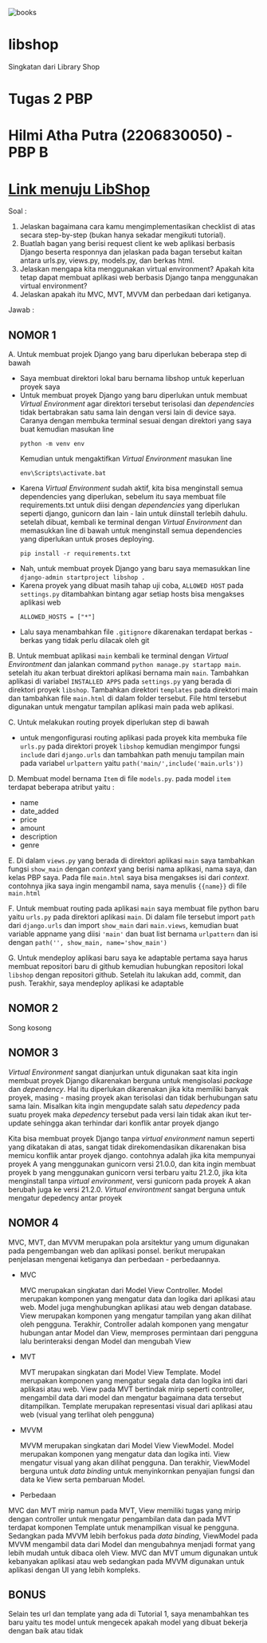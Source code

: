![books](https://images.alphacoders.com/132/1326370.png)
# libshop
Singkatan dari Library Shop

# Tugas 2 PBP 
# **Hilmi Atha Putra (2206830050) - PBP B**
# [Link menuju LibShop](https://libshop.adaptable.app/main/)

Soal :
1. Jelaskan bagaimana cara kamu mengimplementasikan checklist di atas secara step-by-step (bukan hanya sekadar mengikuti tutorial).
2. Buatlah bagan yang berisi request client ke web aplikasi berbasis Django beserta responnya dan jelaskan pada bagan tersebut kaitan antara urls.py, views.py, models.py, dan berkas html.
3. Jelaskan mengapa kita menggunakan virtual environment? Apakah kita tetap dapat membuat aplikasi web berbasis Django tanpa menggunakan virtual environment?
4. Jelaskan apakah itu MVC, MVT, MVVM dan perbedaan dari ketiganya.

Jawab :
## **NOMOR 1**
A. Untuk membuat projek Django yang baru diperlukan beberapa step di bawah
   * Saya membuat direktori lokal baru bernama libshop untuk keperluan proyek saya
   * Untuk membuat proyek Django yang baru diperlukan untuk membuat _Virtual Environment_ agar direktori tersebut terisolasi dan _dependencies_ tidak bertabrakan satu sama lain dengan versi lain di device saya. Caranya dengan membuka terminal sesuai
     dengan direktori yang saya buat kemudian masukan line
     ```
     python -m venv env
     ```
     Kemudian untuk mengaktifkan _Virtual Environment_ masukan line
     ```
     env\Scripts\activate.bat
     ```
   * Karena _Virtual Environment_ sudah aktif, kita bisa menginstall semua dependencies yang diperlukan, sebelum itu saya membuat file requirements.txt untuk diisi dengan _dependencies_ yang diperlukan seperti django, gunicorn dan lain - lain untuk diinstall terlebih
     dahulu. setelah dibuat, kembali ke terminal dengan _Virtual Environment_ dan memasukkan line di bawah untuk menginstall semua dependencies yang diperlukan untuk proses deploying.
     ```
     pip install -r requirements.txt
     ```
   * Nah, untuk membuat proyek Django yang baru saya memasukkan line `django-admin startproject libshop .`
   * Karena proyek yang dibuat masih tahap uji coba, `ALLOWED HOST` pada `settings.py` ditambahkan bintang agar setiap hosts bisa mengakses aplikasi web
     ```
     ALLOWED_HOSTS = ["*"]
     ```
   * Lalu saya menambahkan file `.gitignore` dikarenakan terdapat berkas - berkas yang tidak perlu dilacak oleh git


B. Untuk membuat aplikasi `main` kembali ke terminal dengan _Virtual Environtment_ dan jalankan command `python manage.py startapp main`. setelah itu akan terbuat direktori aplikasi bernama main `main`. Tambahkan aplikasi    di variabel `INSTALLED APPS` pada
  `settings.py` yang berada di direktori proyek `libshop`. Tambahkan direktori `templates` pada direktori main dan tambahkan file `main.html` di dalam folder tersebut. File html tersebut    digunakan untuk mengatur tampilan aplikasi main pada web aplikasi.


C. Untuk melakukan routing proyek diperlukan  step di bawah
   * untuk mengonfigurasi routing aplikasi pada proyek kita membuka file `urls.py` pada direktori proyek `libshop` kemudian mengimpor fungsi `include` dari `django.urls` dan tambahkan path menuju tampilan main pada variabel `urlpattern` yaitu
     `path('main/',include('main.urls'))`


D. Membuat model bernama `Item` di file `models.py`. pada model `item` terdapat beberapa atribut yaitu :
  * name
  * date_added
  * price
  * amount
  * description
  * genre


E. Di dalam `views.py` yang berada di direktori aplikasi `main` saya tambahkan fungsi `show_main` dengan _context_ yang berisi nama aplikasi, nama saya, dan kelas PBP saya. Pada file `main.html` saya bisa mengakses isi dari _context_. contohnya jika saya ingin mengambil
nama, saya menulis `{{name}}` di file `main.html`

F. Untuk membuat routing pada aplikasi `main` saya membuat file python baru yaitu `urls.py` pada direktori aplikasi `main`. Di dalam file tersebut import `path` dari `django.urls` dan import `show_main` dari `main.views`, kemudian buat variable appname yang diisi 
`'main'` dan buat list bernama `urlpattern` dan isi dengan `path('', show_main, name='show_main')`

G. Untuk mendeploy aplikasi baru saya ke adaptable pertama saya harus membuat repositori baru di github kemudian hubungkan repositori lokal `libshop` dengan repositori github. Setelah itu lakukan add, commit, dan push. Terakhir, saya mendeploy aplikasi ke adaptable 


## **NOMOR 2**

Song kosong

## **NOMOR 3**

_Virtual Environment_ sangat dianjurkan untuk digunakan saat kita ingin membuat proyek Django dikarenakan berguna untuk mengisolasi _package_ dan _dependency_. Hal itu diperlukan dikarenakan jika kita memiliki banyak proyek, masing - masing proyek akan terisolasi dan 
tidak berhubungan satu sama lain. Misalkan kita ingin mengupdate salah satu _depedency_ pada suatu proyek maka _depedency_ tersebut pada versi lain tidak akan ikut ter-update sehingga akan terhindar dari konflik antar proyek django

Kita bisa membuat proyek Django tanpa _virtual environment_ namun seperti yang dikatakan di atas, sangat tidak direkomendasikan dikarenakan bisa memicu konflik antar proyek django. contohnya adalah jika kita mempunyai proyek A yang menggunakan gunicorn versi 21.0.0,
dan kita ingin membuat proyek b yang menggunakan gunicorn versi terbaru yaitu 21.2.0, jika kita menginstall tanpa _virtual environment_, versi gunicorn pada proyek A akan berubah juga ke versi 21.2.0. _Virtual environtment_ sangat berguna untuk mengatur depedency antar 
proyek


## **NOMOR 4**

MVC, MVT, dan MVVM merupakan pola arsitektur yang umum digunakan pada pengembangan web dan aplikasi ponsel. berikut merupakan penjelasan mengenai ketiganya dan perbedaan - perbedaannya.
* MVC
  
  MVC merupakan singkatan dari Model View Controller. Model merupakan komponen yang mengatur data dan logika dari aplikasi atau web. Model juga menghubungkan aplikasi atau web dengan database. View merupakan komponen yang mengatur tampilan yang akan dilihat oleh
  pengguna. Terakhir, Controller adalah komponen yang mengatur hubungan antar Model dan View, memproses permintaan dari pengguna lalu berinteraksi dengan Model dan mengubah View

* MVT

  MVT merupakan singkatan dari Model View Template. Model merupakan komponen yang mengatur segala data dan logika inti dari aplikasi atau web. View pada MVT bertindak mirip seperti controller, mengambil data dari model dan mengatur bagaimana data tersebut ditampilkan.
  Template merupakan representasi visual dari aplikasi atau web (visual yang terlihat oleh pengguna)

* MVVM

  MVVM merupakan singkatan dari Model View ViewModel. Model merupakan komponen yang mengatur data dan logika inti. View mengatur visual yang akan dilihat pengguna. Dan terakhir, ViewModel berguna untuk _data binding_ untuk menyinkornkan penyajian fungsi dan data ke
  View serta pembaruan Model.

* Perbedaan

MVC dan MVT mirip namun pada MVT, View memiliki tugas yang mirip dengan controller untuk mengatur pengambilan data dan pada MVT terdapat komponen Template untuk menampilkan visual ke pengguna. Sedangkan pada MVVM lebih berfokus pada _data binding_, ViewModel pada MVVM
mengambil data dari Model dan mengubahnya menjadi format yang lebih mudah untuk dibaca oleh View. MVC dan MVT umum digunakan untuk kebanyakan aplikasi atau web sedangkan pada MVVM digunakan untuk aplikasi dengan UI yang lebih kompleks.


## **BONUS**

Selain tes url dan template yang ada di Tutorial 1, saya menambahkan tes baru yaitu tes model untuk mengecek apakah model yang dibuat bekerja dengan baik atau tidak

